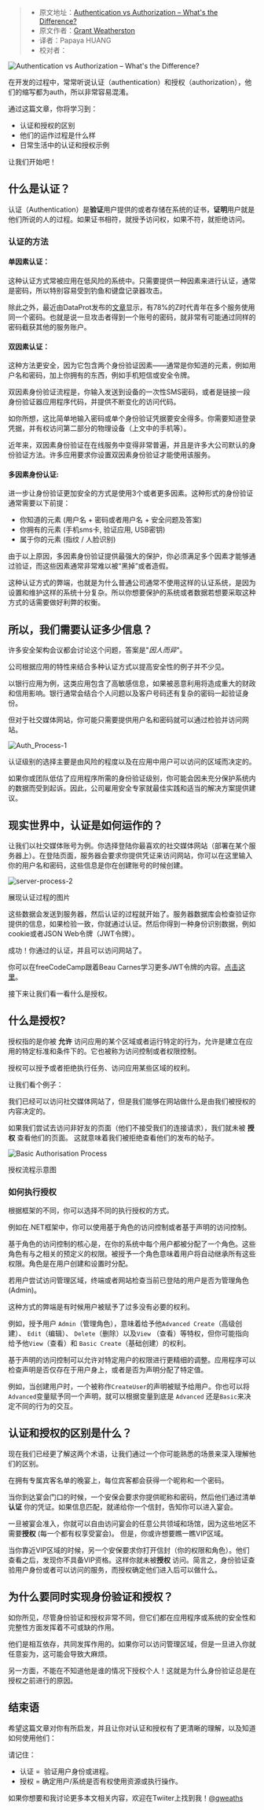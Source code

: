 > -  原文地址：[Authentication vs Authorization – What's the Difference?](https://www.freecodecamp.org/news/whats-the-difference-between-authentication-and-authorisation/)
> -  原文作者：[Grant Weatherston](https://www.freecodecamp.org/news/author/gweaths/)
> -  译者：Papaya HUANG
> -  校对者：

![Authentication vs Authorization – What's the Difference?](https://www.freecodecamp.org/news/content/images/size/w2000/2022/09/Background1.jpg)

在开发的过程中，常常听说认证（authentication）和授权（authorization），他们的缩写都为auth，所以非常容易混淆。

通过这篇文章，你将学习到：

-   认证和授权的区别
-   他们的运作过程是什么样
-   日常生活中的认证和授权示例

让我们开始吧！

## 什么是认证？

认证（Authentication）是**验证**用户提供的或者存储在系统的证书，**证明**用户就是他们所说的人的过程。如果证书相符，就授予访问权，如果不符，就拒绝访问。

### 认证的方法

#### 单因素认证：

这种认证方式常被应用在低风险的系统中。只需要提供一种因素来进行认证，通常是密码，所以特别容易受到钓鱼和键盘记录器攻击。

除此之外，最近由DataProt发布的[文章](https://dataprot.net/statistics/password-statistics/)显示，有78%的Z时代青年在多个服务使用同一个密码。也就是说一旦攻击者得到一个账号的密码，就非常有可能通过同样的密码截获其他的服务账户。

#### 双因素认证：

这种方法更安全，因为它包含两个身份验证因素——通常是你知道的元素，例如用户名和密码，加上你拥有的东西，例如手机短信或安全令牌。

双因素身份验证流程是，你输入发送到设备的一次性SMS密码，或者是链接一段身份验证器应用程序代码，并提供不断变化的访问代码。

如你所想，这比简单地输入密码或单个身份验证凭据要安全得多。你需要知道登录凭据，并有权访问第二部分的物理设备（上文中的手机等）。

近年来，双因素身份验证在在线服务中变得非常普遍，并且是许多大公司默认的身份验证方法。许多应用要求你设置双因素身份验证才能使用该服务。

#### 多因素身份认证:

进一步让身份验证更加安全的方式是使用3个或者更多因素。这种形式的身份验证通常需要以下前提：

-   你知道的元素 (用户名 + 密码或者用户名 + 安全问题及答案)
-   你拥有的元素 (手机sms卡, 验证应用, USB密钥)
-   属于你的元素 (指纹 / 人脸识别)

由于以上原因，多因素身份验证提供最强大的保护，你必须满足多个因素才能够通过验证，而这些因素通常非常难以被“黑掉”或者造假。
  
这种认证方式的弊端，也就是为什么普通公司通常不使用这样的认证系统，是因为设置和维护这样的系统十分复杂。所以你想要保护的系统或者数据若想要采取这种方式的话需要做好利弊的权衡。

## 所以，我们需要认证多少信息？

许多安全架构会议都会讨论这个问题，答案是"_因人而异_"。

公司根据应用的特性来结合多种认证方式以提高安全性的例子并不少见。

以银行应用为例，这类应用包含了高敏感信息，如果被恶意利用将造成重大的财政和信用影响。银行通常会结合个人问题以及客户号码还有复杂的密码一起验证身份。

但对于社交媒体网站，你可能只需要提供用户名和密码就可以通过检验并访问网站。

![Auth_Process-1](https://www.freecodecamp.org/news/content/images/2022/09/Auth_Process-1.png)

认证级别的选择主要是由风险的程度以及在应用中用户可以访问的区域而决定的。

如果你或团队低估了应用程序所需的身份验证级别，你可能会因未充分保护系统内的数据而受到起诉。因此，公司雇用安全专家就最佳实践和适当的解决方案提供建议。

## 现实世界中，认证是如何运作的？

让我们以社交媒体账号为例。你选择登陆你最喜欢的社交媒体网站（部署在某个服务器上）。在登陆页面，服务器会要求你提供凭证来访问网站，你可以在这里输入你的用户名和密码，这些信息是你在创建账号的时候创建。

![server-process-2](https://www.freecodecamp.org/news/content/images/2022/09/server-process-2.png)

展现认证过程的图片

这些数据会发送到服务器，然后认证的过程就开始了。服务器数据库会检查验证你提供的信息，如果检验一致，你就通过认证。然后你得到一种身份识别数据，例如cookie或者JSON Web令牌（JWT令牌）。

成功！你通过的认证，并且可以访问网站了。

你可以在freeCodeCamp跟着Beau Carnes学习更多JWT令牌的内容。[点击这里](https://www.freecodecamp.org/news/what-are-json-web-tokens-jwt-auth-tutorial/)。

接下来让我们看一看什么是授权。

## 什么是授权?

授权指的是你被 **允许** 访问应用的某个区域或者运行特定的行为，允许是建立在应用的特定标准和条件下的。它也被称为访问控制或者权限控制。

授权可以授予或者拒绝执行任务、访问应用某些区域的权利。

让我们看个例子：

我们已经可以访问社交媒体网站了，但是我们能够在网站做什么是由我们被授权的内容决定的。

如果我们尝试去访问非好友的页面（他们不接受我们的连接请求），我们就未被 **授权** 查看他们的页面。 这就意味着我们被拒绝查看他们的发布的帖子。

![Basic Authorisation Process](https://www.freecodecamp.org/news/content/images/2022/09/auth-process2-1.png)

授权流程示意图

### 如何执行授权

根据框架的不同，你可以选择不同的执行授权的方式。

例如在.NET框架中，你可以使用基于角色的访问控制或者基于声明的访问控制。

基于角色的访问控制的核心是，在你的系统中每个用户都被分配了一个角色。这些角色有与之相关的预定义的权限。被授予一个角色意味着用户将自动继承所有这些权限。角色是在用户创建和设置时分配。

若用户尝试访问管理区域，终端或者网站检查当前已登陆的用户是否为管理角色(Admin)。

这种方式的弊端是有时候用户被赋予了过多没有必要的权利。

例如，授予用户 `Admin`（管理角色），意味着给予他`Advanced Create`（高级创建）、 `Edit`（编辑）、 `Delete`（删除）以及`View` （查看）等特权，但你可能指向给予他`View`（查看）和 `Basic Create`（基础创建）的权利。

基于声明的访问控制可以允许对特定用户的权限进行更精细的调整。应用程序可以检查声明是否仅存在于用户身上，或者是否为声明分配了特定值。

例如，当创建用户时，一个被称作`CreateUser`的声明被赋予给用户。你也可以将`Advanced`变量赋予同一个声明，就可以根据变量到底是 `Advanced` 还是`Basic`来决定不同的行为的交互。

## 认证和授权的区别是什么？

现在我们已经更了解这两个术语，让我们通过一个你可能熟悉的场景来深入理解他们的区别。

在拥有专属宾客名单的晚宴上，每位宾客都会获得一个昵称和一个密码。

当你到达宴会门口的时候，一个安保会要求你提供昵称和密码，然后他们通过清单**认证** 你的凭证。如果信息匹配，就递给你一个信封，告知你可以进入宴会。

一旦被宴会准入，你就可以自由访问宴会的任意公共领域和场馆，因为这些地区不需要**授权** (每一个都有权享受宴会)。 但是，你或许想要瞧一瞧VIP区域。

当你靠近VIP区域的时候，另一个安保要求你打开信封（你的权限和角色）。他们查看之后，发现你不具备VIP资格。这样你就未被**授权** 访问。简言之，身份验证查验用户身份或者可以访问的服务，而授权确定他们进入后可以做什么。

## 为什么要同时实现身份验证和授权？

如你所见，尽管身份验证和授权非常不同，但它们都在应用程序或系统的安全性和完整性方面发挥着不可或缺的作用。

他们是相互依存，共同发挥作用的。如果你可以访问管理区域，但是一旦进入你就任意妄为，这可能会导致大麻烦。

另一方面，不能在不知道他是谁的情况下授权个人！这就是为什么身份验证总是在授权之前进行的原因。

## 结束语

希望这篇文章对你有所启发，并且让你对认证和授权有了更清晰的理解，以及知道如何使用他们：

请记住：

-   认证 =  验证用户身份或进程。
-   授权 = 确定用户/系统是否有权使用资源或执行操作。

如果你想要和我讨论更多本文相关内容，欢迎在Twiiter上找到我！[@gweaths](http://twitter.com/gweaths)
